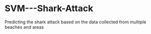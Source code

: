 # SVM---Shark-Attack
Predicting the shark attack based on the data collected from multiple beaches and areas

